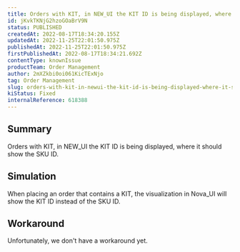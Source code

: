 ```yaml
---
title: Orders with KIT, in NEW_UI the KIT ID is being displayed, where it should show the SKU ID.
id: jKvkTKNjG2hzoGOaBrV9N
status: PUBLISHED
createdAt: 2022-08-17T18:34:20.155Z
updatedAt: 2022-11-25T22:01:50.975Z
publishedAt: 2022-11-25T22:01:50.975Z
firstPublishedAt: 2022-08-17T18:34:21.692Z
contentType: knownIssue
productTeam: Order Management
author: 2mXZkbi0oi061KicTExNjo
tag: Order Management
slug: orders-with-kit-in-newui-the-kit-id-is-being-displayed-where-it-should-show-the-sku-id
kiStatus: Fixed
internalReference: 618388
---
```


## Summary


Orders with KIT, in NEW_UI the KIT ID is being displayed, where it should show the SKU ID.



## Simulation



When placing an order that contains a KIT, the visualization in Nova_UI will show the KIT ID instead of the SKU ID.




## Workaround



Unfortunately, we don't have a workaround yet.


